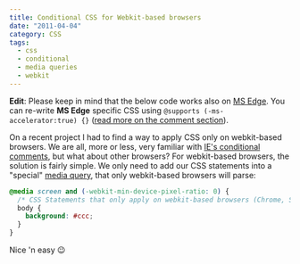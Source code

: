 ```yaml
---
title: Conditional CSS for Webkit-based browsers
date: "2011-04-04"
category: CSS
tags:
  - css
  - conditional
  - media queries
  - webkit
---
```


**Edit**: Please keep in mind that the below code works also on [MS Edge](#comment-47906). You can re-write **MS Edge** specific CSS using `@supports (-ms-accelerator:true) {}` ([read more on the comment section](#comment-47907)).

On a recent project I had to find a way to apply CSS only on webkit-based browsers. We are all, more or less, very familiar with [IE's conditional comments](http://www.quirksmode.org/css/condcom.html "IE conditional comments"), but what about other browsers? For webkit-based browsers, the solution is fairly simple. We only need to add our CSS statements into a "special" [media query](http://www.w3.org/TR/css3-mediaqueries/ "W3C Media Queries"), that only webkit-based browsers will parse:

```css
@media screen and (-webkit-min-device-pixel-ratio: 0) {
  /* CSS Statements that only apply on webkit-based browsers (Chrome, Safari, etc.) */
  body {
    background: #ccc;
  }
}
```

Nice 'n easy 😉
